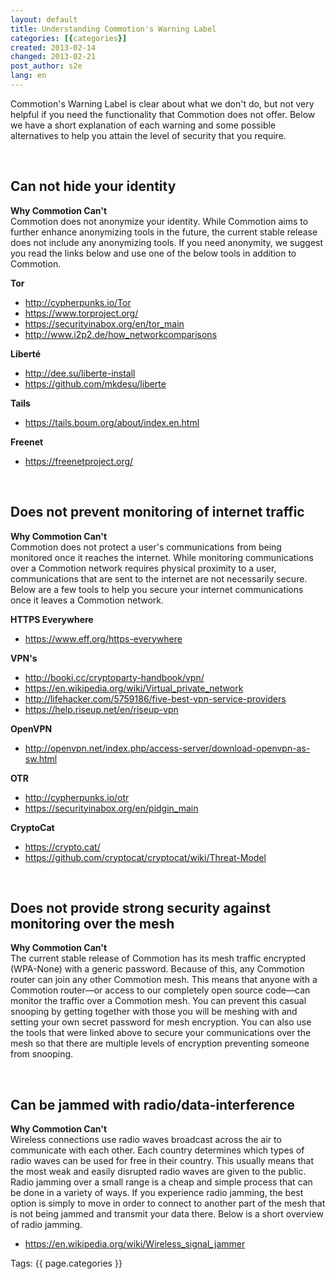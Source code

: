```yaml
---
layout: default
title: Understanding Commotion's Warning Label
categories: [{categories}]
created: 2013-02-14
changed: 2013-02-21
post_author: s2e
lang: en
---
```

 <p>Commotion's Warning Label is clear about what we don't do, but not very helpful if you need the functionality that Commotion does not offer. Below we have a short explanation of each warning and some possible alternatives to help you attain the level of security that you require. </p>
<p><a id="anonymity"></a><br /></p><h2> Can not hide your identity </h2>
<p><strong>Why Commotion Can't </strong><br />
Commotion does not anonymize your identity. While Commotion aims to further enhance anonymizing tools in the future, the current stable release does not include any anonymizing tools. If you need anonymity, we suggest you read the links below and use one of the below tools in addition to Commotion.</p>
<p><strong>Tor</strong></p>
<ul><li> <a href="http://cypherpunks.io/Tor">http://cypherpunks.io/Tor</a></li>
<li><a href="https://www.torproject.org/">https://www.torproject.org/</a></li>
<li> <a href="https://securityinabox.org/en/tor_main">https://securityinabox.org/en/tor_main</a></li>
<li> <a href="http://www.i2p2.de/how_networkcomparisons">http://www.i2p2.de/how_networkcomparisons</a> </li>
</ul><p><strong>Liberté</strong></p>
<ul><li> <a href="http://dee.su/liberte-install">http://dee.su/liberte-install</a></li>
<li> <a href="https://github.com/mkdesu/liberte">https://github.com/mkdesu/liberte</a></li>
</ul><p><strong>Tails</strong></p>
<ul><li><a href="https://tails.boum.org/about/index.en.html">https://tails.boum.org/about/index.en.html</a></li>
</ul><p><strong> Freenet </strong></p>
<ul><li><a href="https://freenetproject.org/">https://freenetproject.org/</a></li>
</ul><p><a id="internet"></a><br /></p><h2> Does not prevent monitoring of internet traffic</h2>
<p><strong> Why Commotion Can't </strong><br />
Commotion does not protect a user's communications from being monitored once it reaches the internet. While monitoring communications over a Commotion network requires physical proximity to a user, communications that are sent to the internet are not necessarily secure. Below are a few tools to help you secure your internet communications once it leaves a Commotion network.</p>
<p><strong> HTTPS Everywhere</strong></p>
<ul><li> <a href="https://www.eff.org/https-everywhere">https://www.eff.org/https-everywhere</a></li>
</ul><p><strong> VPN's</strong></p>
<ul><li> <a href="http://booki.cc/cryptoparty-handbook/vpn/">http://booki.cc/cryptoparty-handbook/vpn/</a></li>
<li> <a href="https://en.wikipedia.org/wiki/Virtual_private_network">https://en.wikipedia.org/wiki/Virtual_private_network</a></li>
<li> <a href="http://lifehacker.com/5759186/five-best-vpn-service-providers">http://lifehacker.com/5759186/five-best-vpn-service-providers</a></li>
<li> <a href="https://help.riseup.net/en/riseup-vpn">https://help.riseup.net/en/riseup-vpn</a></li>
</ul><p><strong> OpenVPN</strong></p>
<ul><li> <a href="http://openvpn.net/index.php/access-server/download-openvpn-as-sw.html">http://openvpn.net/index.php/access-server/download-openvpn-as-sw.html</a></li>
</ul><p><strong> OTR</strong></p>
<ul><li> <a href="http://cypherpunks.io/otr">http://cypherpunks.io/otr</a></li>
<li> <a href="https://securityinabox.org/en/pidgin_main">https://securityinabox.org/en/pidgin_main</a></li>
</ul><p><strong>CryptoCat</strong></p>
<ul><li><a href="https://crypto.cat/">https://crypto.cat/</a></li>
<li> <a href="https://github.com/cryptocat/cryptocat/wiki/Threat-Model">https://github.com/cryptocat/cryptocat/wiki/Threat-Model</a></li>
</ul><p><a id="monitoring"></a><br /></p><h2> Does not provide strong security against monitoring over the mesh</h2>
<p><strong>Why Commotion Can't</strong><br />
The current stable release of Commotion has its mesh traffic encrypted (WPA-None) with a generic password. Because of this, any Commotion router can join any other Commotion mesh. This means that anyone with a Commotion router—or access to our completely open source code—can monitor the traffic over a Commotion mesh. You can prevent this casual snooping by getting together with those you will be meshing with and setting your own secret password for mesh encryption. You can also use the tools that were linked above to secure your communications over the mesh so that there are multiple levels of encryption preventing someone from snooping.</p>
<p><a id="jamming"></a><br /></p><h2>Can be jammed with radio/data-interference </h2>
<p><strong>Why Commotion Can't</strong><br />
Wireless connections use radio waves broadcast across the air to communicate with each other. Each country determines which types of radio waves can be used for free in their country. This usually means that the most weak and easily disrupted radio waves are given to the public. Radio jamming over a small range is a cheap and simple process that can be done in a variety of ways. If you experience radio jamming, the best option is simply to move in order to connect to another part of the mesh that is not being jammed and transmit your data there. Below is a short overview of radio jamming. </p>
<ul><li> <a href="https://en.wikipedia.org/wiki/Wireless_signal_jammer">https://en.wikipedia.org/wiki/Wireless_signal_jammer</a> </li>
</ul><div class="tags">Tags: {{ page.categories }}</div>
